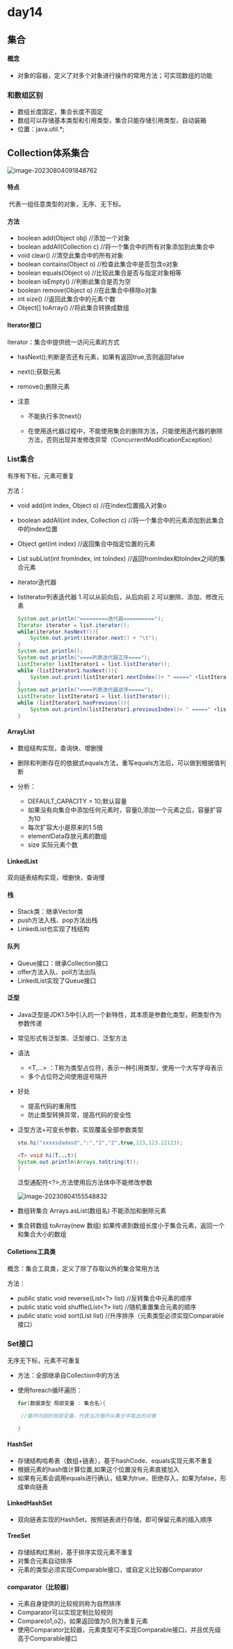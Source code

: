 # day14

## 集合

#### 概念

- 对象的容器，定义了对多个对象进行操作的常用方法；可实现数组的功能

### 和数组区别

- 数组长度固定，集合长度不固定
- 数组可以存储基本类型和引用类型，集合只能存储引用类型，自动装箱
- 位置：java.util.*;

## Collection体系集合

![image-20230804091848762](./img/image-20230804091848762.png)

#### 特点

​	代表一组任意类型的对象，无序、无下标。

#### 方法

- boolean add(Object obj) //添加一个对象
- boolean addAll(Collection c) //将一个集合中的所有对象添加到此集合中
- void clear() //清空此集合中的所有对象
- boolean contains(Object o) //检查此集合中是否包含o对象
- boolean equals(Object o) //比较此集合是否与指定对象相等
- boolean isEmpty() //判断此集合是否为空
- boolean remove(Object o) //在此集合中移除o对象
- int size() //返回此集合中的元素个数
- Object[] toArray() //将此集合转换成数组

#### Iterator接口

Iterator：集合中提供统一访问元素的方式

- hasNext();判断是否还有元素，如果有返回true,否则返回false
- next();获取元素
- remove();删除元素

- 注意

  - 不能执行多次next()

  - 在使用迭代器过程中，不能使用集合的删除方法，只能使用迭代器的删除方法，否则出现并发修改异常（ConcurrentModificationException）

### List集合

有序有下标，元素可重复

方法：

- void add(int index, Object o) //在index位置插入对象o

- boolean addAll(int index, Collection c) //将一个集合中的元素添加到此集合中的index位置

- Object get(int index) //返回集合中指定位置的元素

- List subList(int fromIndex, int toIndex) //返回fromIndex和toIndex之间的集合元素

- iterator迭代器

- listiterator列表迭代器 1.可以从前向后，从后向前 2.可以删除、添加、修改元素

  ```java
  System.out.println("=========迭代器==========");
  Iterator iterator = list.iterator();
  while(iterator.hasNext()){
      System.out.print(iterator.next() + "\t");
  }
  System.out.println();
  System.out.println("====列表迭代器正序====");
  ListIterator listIterator1 = list.listIterator();
  while (listIterator1.hasNext()){
      System.out.print(listIterator1.nextIndex()+ " =====" +listIterator1.next() + "\t");
  }
  System.out.println("====列表迭代器逆序=====");
  ListIterator listIterator1 = list.listIterator();
  while (listIterator1.hasPrevious()){
      System.out.println(listIterator1.previousIndex()+ " =====" +listIterator1.previous());
  }
  ```

#### ArrayList

- 数组结构实现，查询快、增删慢

- 删除和判断存在的依据式equals方法，重写equals方法后，可以做到根据值判断

- 分析： 
  - DEFAULT_CAPACITY = 10;默认容量 
  - 如果没有向集合中添加任何元素时，容量0,添加一个元素之后，容量扩容为10
  - 每次扩容大小是原来的1.5倍
  - elementData存放元素的数组
  - size 实际元素个数


#### LinkedList

双向链表结构实现，增删快，查询慢

#### 栈

- Stack类：继承Vector类
- push方法入栈、pop方法出栈
- LinkedList也实现了栈结构

#### 队列

- Queue接口：继承Collection接口
- offer方法入队、poll方法出队
- LinkedList实现了Queue接口

#### 泛型

- Java泛型是JDK1.5中引入的一个新特性，其本质是参数化类型，把类型作为参数传递

- 常见形式有泛型类、泛型接口、泛型方法

- 语法
  - <T,...> ：T称为类型占位符，表示一种引用类型，使用一个大写字母表示
  - 多个占位符之间使用逗号隔开
  
- 好处
  - 提高代码的重用性
  - 防止类型转换异常，提高代码的安全性
  
- 泛型方法+可变长参数，实现覆盖全部参数类型

  ```java
  stu.hi("xxxxsdadasd",":","2","2",true,123,123.22123);
  
  <T> void hi(T...t){
  System.out.println(Arrays.toString(t));
  }
  ```

  泛型通配符<?>,方法使用后方法体中不能修改参数

  ![image-20230804155548832](./img/image-20230804155548832.png)

- 数组转集合 Arrays.asList(数组名) 不能添加和删除元素
- 集合转数组 toArray(new 数组) 如果传递到数组长度小于集合元素，返回一个和集合大小的数组

#### Colletions工具类

概念：集合工具类，定义了除了存取以外的集合常用方法

方法：

- public static void reverse(List<?> list) //反转集合中元素的顺序
- public static void shuffle(List<?> list) //随机重置集合元素的顺序
- public static void sort(List<T> list) //升序排序（元素类型必须实现Comparable接口）

### Set接口

无序无下标，元素不可重复

- 方法：全部继承自Collection中的方法

- 使用foreach循环遍历：

  ```java
  for(数据类型 局部变量 : 集合名){
  
   //循环内部的局部变量，代表当次循环从集合中取出的对象
  
  }
  ```

#### HashSet

- 存储结构哈希表（数组+链表），基于hashCode、equals实现元素不重复
- 根据元素的hash值计算位置,如果这个位置没有元素直接加入
- 如果有元素会调用equals进行确认，结果为true，拒绝存入，如果为false，形成单向链表

#### LinkedHashSet

- 双向链表实现的HashSet，按照链表进行存储，即可保留元素的插入顺序

#### TreeSet

- 存储结构红黑树，基于排序实现元素不重复
- 对集合元素自动排序
- 元素的类型必须实现Comparable接口，或自定义比较器Comparator

#### comparator（比较器）

- 元素自身提供的比较规则称为自然排序
- Comparator可以实现定制比较规则
- Compare(o1,o2)，如果返回值为0,则为重复元素
- 使用Comparator比较器，元素类型可不实现Comparable接口，并且优先级高于Comparable接口